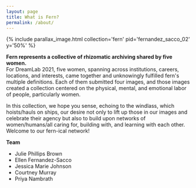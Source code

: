```yaml
---
layout: page
title: What is Fern?
permalink: /about/
---
```


{% include parallax_image.html collection='fern' pid='fernandez_sacco_02' y='50%' %}

**Fern represents a collective of rhizomatic archiving shared by five women.**  
For DreamLab 2021, five women, spanning across institutions, careers, locations, and interests, came together and unknowingly fulfilled fern's multiple definitions. Each of them submitted four images, and those images created a collection centered on the physical, mental, and emotional labor of people, particularly women.

In this collection, we hope you sense, echoing to the windlass, which hoists/hauls on ships, our desire not only to lift up those in our images and celebrate their agency but also to build upon networks of women/humans/all caring for, building with, and learning with each other. Welcome to our fern-ical network!

**Team**  
- Julie Phillips Brown
- Ellen Fernandez-Sacco
- Jessica Marie Johnson
- Courtney Murray
- Priya Nambrath
